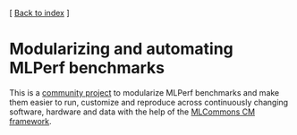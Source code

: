 [ [Back to index](README.md) ]

# Modularizing and automating MLPerf benchmarks

This is a [community project](../mlperf-education-workgroup.md) 
to modularize MLPerf benchmarks and make them easier to run, customize and reproduce 
across continuously changing software, hardware and data
with the help of the [MLCommons CM framework](../README.md).

